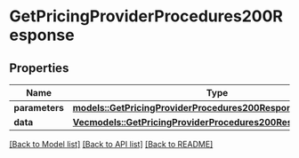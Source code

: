 # GetPricingProviderProcedures200Response

## Properties

Name | Type | Description | Notes
------------ | ------------- | ------------- | -------------
**parameters** | [**models::GetPricingProviderProcedures200ResponseParameters**](getPricingProviderProcedures_200_response_parameters.md) |  | 
**data** | [**Vec<models::GetPricingProviderProcedures200ResponseDataInner>**](getPricingProviderProcedures_200_response_data_inner.md) |  | 

[[Back to Model list]](../README.md#documentation-for-models) [[Back to API list]](../README.md#documentation-for-api-endpoints) [[Back to README]](../README.md)


